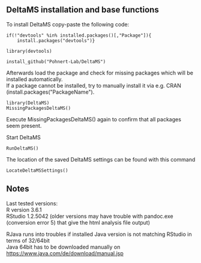 ## DeltaMS installation and base functions

To install DeltaMS copy-paste the following code:

```
if(!"devtools" %in% installed.packages()[,"Package"]){
    install.packages("devtools")}
	
library(devtools)

install_github("Pohnert-Lab/DeltaMS")
```

Afterwards load the package and check for missing packages which will be installed automatically.<br>
If a package cannot be installed, try to manually install it via e.g. CRAN (install.packages("PackageName").

```
library(DeltaMS)
MissingPackagesDeltaMS()
```
Execute MissingPackagesDeltaMS() again to confirm that all packages seem present.

Start DeltaMS

```
RunDeltaMS()
```

The location of the saved DeltaMS settings can be found with this command

```
LocateDeltaMSSettings()
```
## Notes
Last tested versions: <br>
R version 3.6.1 <br>
RStudio 1.2.5042 (older versions may have trouble with pandoc.exe (conversion error 5) that give the html analysis file output)

RJava runs into troubles if installed Java version is not matching RStudio in terms of 32/64bit <br>
Java 64bit has to be downloaded manually on <br>
https://www.java.com/de/download/manual.jsp <br>
